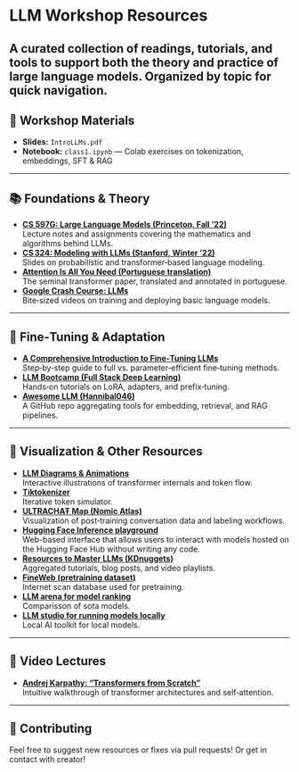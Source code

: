 # LLM Workshop Resources

A curated collection of readings, tutorials, and tools to support both the theory and practice of large language models. Organized by topic for quick navigation.
---

## 📓 Workshop Materials

- **Slides:** `IntroLLMs.pdf`
- **Notebook:** `class1.ipynb` — Colab exercises on tokenization, embeddings, SFT & RAG

---

## 📚 Foundations & Theory

- **[CS 597G: Large Language Models (Princeton, Fall ’22)](https://www.cs.princeton.edu/courses/archive/fall22/cos597G/)**  
  Lecture notes and assignments covering the mathematics and algorithms behind LLMs.  
- **[CS 324: Modeling with LLMs (Stanford, Winter ’22)](https://stanford-cs324.github.io/winter2022/lectures/modeling/)**  
  Slides on probabilistic and transformer‑based language modeling.  
- **[Attention Is All You Need (Portuguese translation)](https://medium.com/@msmurilo/tradução-artigo-attention-is-all-you-need-2f7a4113b3be)**  
  The seminal transformer paper, translated and annotated in portuguese.
- **[Google Crash Course: LLMs](https://developers.google.com/machine-learning/crash-course/llm)**  
  Bite‑sized videos on training and deploying basic language models.   

---

## 🔧 Fine‑Tuning & Adaptation

- **[A Comprehensive Introduction to Fine‑Tuning LLMs](https://medium.com/@sahin.sa...a/a-comprehensive-introduction-to-fine-tuning-llms-4d1bcc95a83a)**  
  Step‑by‑step guide to full vs. parameter‑efficient fine‑tuning methods.  
- **[LLM Bootcamp (Full Stack Deep Learning)](https://fullstackdeeplearning.com/llm-bootcamp/spring-2023/#llm-foundations)**  
  Hands‑on tutorials on LoRA, adapters, and prefix‑tuning.
- **[Awesome LLM (Hannibal046)](https://github.com/Hannibal046/Awesome-LLM?tab=readme-ov-file)**  
  A GitHub repo aggregating tools for embedding, retrieval, and RAG pipelines.  

---

## 🎨 Visualization & Other Resources

- **[LLM Diagrams & Animations](https://bbycroft.net/llm)**  
Interactive illustrations of transformer internals and token flow.
- **[Tiktokenizer](https://tiktokenizer.vercel.app/)**  
Iterative token simulator. 
- **[ULTRACHAŦ Map (Nomic Atlas)](https://atlas.nomic.ai/data/stingning/ultrachat-1/map)**  
Visualization of post‑training conversation data and labeling workflows.
- **[Hugging Face Inference playground](https://huggingface.co/spaces/huggingface/inference-playground)**  
Web-based interface that allows users to interact with models hosted on the Hugging Face Hub without writing any code.
- **[Resources to Master LLMs (KDnuggets)](https://www.kdnuggets.com/a-comprehensive-list-of-resources-to-master-large-language-models)**  
Aggregated tutorials, blog posts, and video playlists.
- **[FineWeb (pretraining dataset)](https://huggingface.co/spaces/HuggingFaceFW/blogpost-fineweb-v1)**  
Internet scan database used for pretraining.
- **[LLM arena for model ranking](https://lmarena.ai)**  
Comparisson of sota models.
- **[LLM studio for running models locally](https://lmstudio.ai)**  
Local AI toolkit for local models.

---

## 🎥 Video Lectures

- **[Andrej Karpathy: “Transformers from Scratch”](https://www.youtube.com/watch?v=7xTGNNLPyMI&t=69s)**  
  Intuitive walkthrough of transformer architectures and self‑attention.  

---


## 🤝 Contributing

Feel free to suggest new resources or fixes via pull requests! Or get in contact with creator! 
